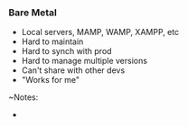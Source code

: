 ### Bare Metal

* Local servers, MAMP, WAMP, XAMPP, etc
* Hard to maintain
* Hard to synch with prod
* Hard to manage multiple versions
* Can't share with other devs
* "Works for me"

~Notes:

* 
